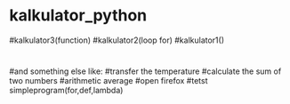 # kalkulator_python
#kalkulator3(function)
#kalkulator2(loop for)
#kalkulator1()
#
#and something else like:
#transfer the temperature
#calculate the sum of two numbers
#arithmetic average
#open firefox
#tetst simpleprogram(for,def,lambda)
